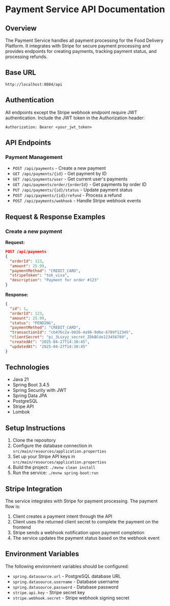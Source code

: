 # Payment Service API Documentation

## Overview

The Payment Service handles all payment processing for the Food Delivery Platform. It integrates with Stripe for secure payment processing and provides endpoints for creating payments, tracking payment status, and processing refunds.

## Base URL

```
http://localhost:8084/api
```

## Authentication

All endpoints except the Stripe webhook endpoint require JWT authentication. Include the JWT token in the Authorization header:

```
Authorization: Bearer <your_jwt_token>
```

## API Endpoints

### Payment Management

- `POST /api/payments` - Create a new payment
- `GET /api/payments/{id}` - Get payment by ID
- `GET /api/payments/user` - Get current user's payments
- `GET /api/payments/order/{orderId}` - Get payments by order ID
- `PUT /api/payments/{id}/status` - Update payment status
- `POST /api/payments/{id}/refund` - Process a refund
- `POST /api/payments/webhook` - Handle Stripe webhook events

## Request & Response Examples

### Create a new payment

**Request:**

```json
POST /api/payments
{
  "orderId": 123,
  "amount": 25.99,
  "paymentMethod": "CREDIT_CARD",
  "stripeToken": "tok_visa",
  "description": "Payment for order #123"
}
```

**Response:**

```json
{
  "id": 1,
  "orderId": 123,
  "amount": 25.99,
  "status": "PENDING",
  "paymentMethod": "CREDIT_CARD",
  "transactionId": "cb476c2a-b026-4a96-9d6e-6789f12345",
  "clientSecret": "pi_3Lsxyz_secret_ZDkBCde123456789",
  "createdAt": "2025-04-27T14:30:45",
  "updatedAt": "2025-04-27T14:30:45"
}
```

## Technologies

- Java 21
- Spring Boot 3.4.5
- Spring Security with JWT
- Spring Data JPA
- PostgreSQL
- Stripe API
- Lombok

## Setup Instructions

1. Clone the repository
2. Configure the database connection in `src/main/resources/application.properties`
3. Set up your Stripe API keys in `src/main/resources/application.properties`
4. Build the project: `./mvnw clean install`
5. Run the service: `./mvnw spring-boot:run`

## Stripe Integration

The service integrates with Stripe for payment processing. The payment flow is:

1. Client creates a payment intent through the API
2. Client uses the returned client secret to complete the payment on the frontend
3. Stripe sends a webhook notification upon payment completion
4. The service updates the payment status based on the webhook event

## Environment Variables

The following environment variables should be configured:

- `spring.datasource.url` - PostgreSQL database URL
- `spring.datasource.username` - Database username
- `spring.datasource.password` - Database password
- `stripe.api.key` - Stripe secret key
- `stripe.webhook.secret` - Stripe webhook signing secret

<!-- Code cleanup -->
